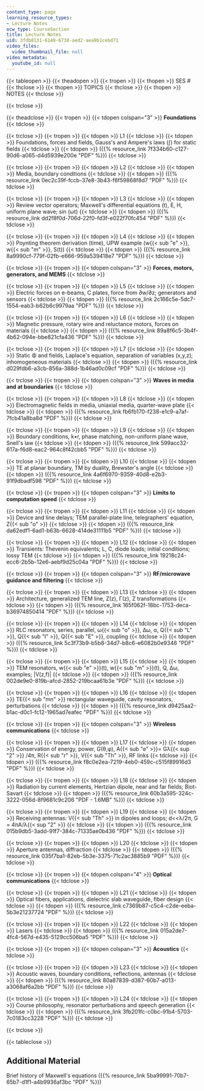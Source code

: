 ```yaml
---
content_type: page
learning_resource_types:
- Lecture Notes
ocw_type: CourseSection
title: Lecture Notes
uid: 3fdb8131-6148-6738-aed2-aea9b1cebd71
video_files:
  video_thumbnail_file: null
video_metadata:
  youtube_id: null
---
```


{{< tableopen >}}
{{< theadopen >}}
{{< tropen >}}
{{< thopen >}}
SES #
{{< thclose >}}
{{< thopen >}}
TOPICS
{{< thclose >}}
{{< thopen >}}
NOTES
{{< thclose >}}

{{< trclose >}}

{{< theadclose >}}
{{< tropen >}}
{{< tdopen colspan="3" >}}
**Foundations**
{{< tdclose >}}

{{< trclose >}}
{{< tropen >}}
{{< tdopen >}}
L1
{{< tdclose >}}
{{< tdopen >}}
Foundations, forces and fields, Gauss's and Ampere's laws (∫) for static fields
{{< tdclose >}}
{{< tdopen >}}
({{% resource_link 7f334b60-c127-90d6-a065-d4d5939e200e "PDF" %}})
{{< tdclose >}}

{{< trclose >}}
{{< tropen >}}
{{< tdopen >}}
L2
{{< tdclose >}}
{{< tdopen >}}
Media, boundary conditions
{{< tdclose >}}
{{< tdopen >}}
({{% resource_link 0ec2c39f-fccb-37e8-3b43-f6f59868f8d7 "PDF" %}})
{{< tdclose >}}

{{< trclose >}}
{{< tropen >}}
{{< tdopen >}}
L3
{{< tdclose >}}
{{< tdopen >}}
Review vector operators; Maxwell's differential equations (t), E, H, uniform plane wave; sin (ωt)
{{< tdclose >}}
{{< tdopen >}}
({{% resource_link dd2f8f0d-706d-22f0-fd3f-e022f70fc454 "PDF" %}})
{{< tdclose >}}

{{< trclose >}}
{{< tropen >}}
{{< tdopen >}}
L4
{{< tdclose >}}
{{< tdopen >}}
Poynting theorem derivation (time), UPW example (w{{< sub "e" >}}, w{{< sub "m" >}}, S(t))
{{< tdclose >}}
{{< tdopen >}}
({{% resource_link 8a9990cf-779f-02fb-e666-959a539418e7 "PDF" %}})
{{< tdclose >}}

{{< trclose >}}
{{< tropen >}}
{{< tdopen colspan="3" >}}
**Forces, motors, generators, and MEMS**
{{< tdclose >}}

{{< trclose >}}
{{< tropen >}}
{{< tdopen >}}
L5
{{< tdclose >}}
{{< tdopen >}}
Electric forces on e-beams, C plates, force from ∂w/∂z; generators and sensors
{{< tdclose >}}
{{< tdopen >}}
({{% resource_link 2c166c5e-5dc7-1554-eab3-b62b6c9979aa "PDF" %}})
{{< tdclose >}}

{{< trclose >}}
{{< tropen >}}
{{< tdopen >}}
L6
{{< tdclose >}}
{{< tdopen >}}
Magnetic pressure, rotary wire and reluctance motors, forces on materials
{{< tdclose >}}
{{< tdopen >}}
({{% resource_link 89a8f6c5-3b4f-4b62-094e-bbe821cfa436 "PDF" %}})
{{< tdclose >}}

{{< trclose >}}
{{< tropen >}}
{{< tdopen >}}
L7
{{< tdclose >}}
{{< tdopen >}}
Static Φ and fields, Laplace's equation, separation of variables (x,y,z); inhomogeneous materials
{{< tdclose >}}
{{< tdopen >}}
({{% resource_link d029fdb6-a3cb-856a-388d-1b46ad0c09cf "PDF" %}})
{{< tdclose >}}

{{< trclose >}}
{{< tropen >}}
{{< tdopen colspan="3" >}}
**Waves in media and at boundaries**
{{< tdclose >}}

{{< trclose >}}
{{< tropen >}}
{{< tdopen >}}
L8
{{< tdclose >}}
{{< tdopen >}}
Electromagnetic fields in media, uniaxial media, quarter-wave plate
{{< tdclose >}}
{{< tdopen >}}
({{% resource_link fb6fb170-f238-e1c9-a7af-7fcb41a8ba8d "PDF" %}})
{{< tdclose >}}

{{< trclose >}}
{{< tropen >}}
{{< tdopen >}}
L9
{{< tdclose >}}
{{< tdopen >}}
Boundary conditions, k•r, phase matching, non-uniform plane wave, Snell's law
{{< tdclose >}}
{{< tdopen >}}
({{% resource_link 599acc32-617a-f6d8-eac2-964c8f42cbb5 "PDF" %}})
{{< tdclose >}}

{{< trclose >}}
{{< tropen >}}
{{< tdopen >}}
L10
{{< tdclose >}}
{{< tdopen >}}
TE at planar boundary, TM by duality, Brewster's angle
{{< tdclose >}}
{{< tdopen >}}
({{% resource_link 4a6f6970-9359-40d8-e2b3-91f9dbadf598 "PDF" %}})
{{< tdclose >}}

{{< trclose >}}
{{< tropen >}}
{{< tdopen colspan="3" >}}
**Limits to computation speed**
{{< tdclose >}}

{{< trclose >}}
{{< tropen >}}
{{< tdopen >}}
L11
{{< tdclose >}}
{{< tdopen >}}
Device and line delays; TEM parallel-plate line, telegraphers' equation, Z{{< sub "o" >}}
{{< tdclose >}}
{{< tdopen >}}
({{% resource_link da62edf1-6ad1-b63b-6628-414de31111b5 "PDF" %}})
{{< tdclose >}}

{{< trclose >}}
{{< tropen >}}
{{< tdopen >}}
L12
{{< tdclose >}}
{{< tdopen >}}
Transients: Thevenin equivalents; L, C, diode loads; initial conditions; lossy TEM
{{< tdclose >}}
{{< tdopen >}}
({{% resource_link 19218c24-ecc6-2b5b-12e6-aebf9d25c04a "PDF" %}})
{{< tdclose >}}

{{< trclose >}}
{{< tropen >}}
{{< tdopen colspan="3" >}}
**RF/microwave guidance and filtering**
{{< tdclose >}}

{{< trclose >}}
{{< tropen >}}
{{< tdopen >}}
L13
{{< tdclose >}}
{{< tdopen >}}
Architecture, generalized TEM line, Ζ(z), Γ(z), Ζ transformations
{{< tdclose >}}
{{< tdopen >}}
({{% resource_link 165f062f-18bc-1753-deca-b36974850414 "PDF" %}})
{{< tdclose >}}

{{< trclose >}}
{{< tropen >}}
{{< tdopen >}}
L14
{{< tdclose >}}
{{< tdopen >}}
RLC resonators, series, parallel, ω{{< sub "o" >}}, ∆ω, α, Q{{< sub "L" >}}, Q{{< sub "I" >}}, Q{{< sub "E" >}}, coupling
{{< tdclose >}}
{{< tdopen >}}
({{% resource_link 5c3f73b9-b5b8-34d7-b8c6-e6082b0e9346 "PDF" %}})
{{< tdclose >}}

{{< trclose >}}
{{< tropen >}}
{{< tdopen >}}
L15
{{< tdclose >}}
{{< tdopen >}}
TEM resonators, w{{< sub "e" >}}(t), w{{< sub "m" >}}(t), Q, ∆ω, examples; |V(z,f)|
{{< tdclose >}}
{{< tdopen >}}
({{% resource_link 002de9e0-819b-afcd-2852-219bcaa61b3e "PDF" %}})
{{< tdclose >}}

{{< trclose >}}
{{< tropen >}}
{{< tdopen >}}
L16
{{< tdclose >}}
{{< tdopen >}}
TE{{< sub "mn" >}} rectangular waveguide, cavity resonators, perturbations
{{< tdclose >}}
{{< tdopen >}}
({{% resource_link d9425aa2-b1ac-d0c1-fc12-1965ad7eafec "PDF" %}})
{{< tdclose >}}

{{< trclose >}}
{{< tropen >}}
{{< tdopen colspan="3" >}}
**Wireless communications**
{{< tdclose >}}

{{< trclose >}}
{{< tropen >}}
{{< tdopen >}}
L17
{{< tdclose >}}
{{< tdopen >}}
Conservation of energy, power, G(θ,φ), A{{< sub "e" >}}\= Gλ{{< sup "2" >}} /4π, R{{< sub "r" >}}, V{{< sub "Th" >}}, RF links
{{< tdclose >}}
{{< tdopen >}}
({{% resource_link f8c0e2ea-7219-4eb0-459c-c515f89916d3 "PDF" %}})
{{< tdclose >}}

{{< trclose >}}
{{< tropen >}}
{{< tdopen >}}
L18
{{< tdclose >}}
{{< tdopen >}}
Radiation by current elements, Hertzian dipole, near and far fields; Biot-Savart
{{< tdclose >}}
{{< tdopen >}}
({{% resource_link 60b3a595-324c-3222-056d-8f9681c9c206 "PDF - 1.6MB" %}})
{{< tdclose >}}

{{< trclose >}}
{{< tropen >}}
{{< tdopen >}}
L19
{{< tdclose >}}
{{< tdopen >}}
Receiving antennas: V{{< sub "Th" >}} in dipoles and loops; d\<\<λ/2π, G = 4πA/λ{{< sup "2" >}}
{{< tdclose >}}
{{< tdopen >}}
({{% resource_link 015b9db5-3add-91f7-384c-71335ae0b436 "PDF" %}})
{{< tdclose >}}

{{< trclose >}}
{{< tropen >}}
{{< tdopen >}}
L20
{{< tdclose >}}
{{< tdopen >}}
Aperture antennas, diffraction
{{< tdclose >}}
{{< tdopen >}}
({{% resource_link 035f7ba1-82eb-5b3e-3375-71c2ac3885b9 "PDF" %}})
{{< tdclose >}}

{{< trclose >}}
{{< tropen >}}
{{< tdopen colspan="4" >}}
**Optical communications**
{{< tdclose >}}

{{< trclose >}}
{{< tropen >}}
{{< tdopen >}}
L21
{{< tdclose >}}
{{< tdopen >}}
Optical fibers, applications, dielectric slab waveguide, fiber design
{{< tdclose >}}
{{< tdopen >}}
({{% resource_link c7369b87-c5c4-c2de-eeba-5b3e21237724 "PDF" %}})
{{< tdclose >}}

{{< trclose >}}
{{< tropen >}}
{{< tdopen >}}
L22
{{< tdclose >}}
{{< tdopen >}}
Lasers
{{< tdclose >}}
{{< tdopen >}}
({{% resource_link 015a2de7-4fc4-567d-e435-5129cc506ba5 "PDF" %}})
{{< tdclose >}}

{{< trclose >}}
{{< tropen >}}
{{< tdopen colspan="3" >}}
**Acoustics**
{{< tdclose >}}

{{< trclose >}}
{{< tropen >}}
{{< tdopen >}}
L23
{{< tdclose >}}
{{< tdopen >}}
Acoustic waves, boundary conditions, reflections, antennas
{{< tdclose >}}
{{< tdopen >}}
({{% resource_link 80a87839-d387-60b7-a013-a3068af6a2bb "PDF" %}})
{{< tdclose >}}

{{< trclose >}}
{{< tropen >}}
{{< tdopen >}}
L24
{{< tdclose >}}
{{< tdopen >}}
Course philosophy, resonator perturbations and speech generation
{{< tdclose >}}
{{< tdopen >}}
({{% resource_link 3fb201fc-c0bc-91b4-5703-7c0183cc3228 "PDF" %}})
{{< tdclose >}}

{{< trclose >}}

{{< tableclose >}}

Additional Material
-------------------

Brief history of Maxwell's equations ({{% resource_link 5ba99991-70b7-65b7-d1f1-a4b9936af3bc "PDF" %}})